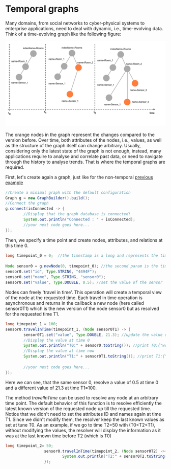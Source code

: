# Temporal graphs

Many domains, from social networks to cyber-physical systems to enterprise applications, need to deal with dynamic, i.e., time-evolving data. Think of a time-evolving graph like the following figure:

![temporal graph](temporal_graph.png)

The orange nodes in the graph represent the changes compared to the version before. Over time, both attributes of the nodes, i.e., values, as well as the structure of the graph itself can change arbitrary. Usually, considering only the latest state of the graph is not enough, instead, many applications require to analyse and correlate past data, or need to navigate through the history to analyse trends. That is where the temporal graphs are required.

First, let's create again a graph, just like for the non-temporal [previous example](minimal.md)

```java
//Create a minimal graph with the default configuration
Graph g = new GraphBuilder().build();
//Connect the graph
g.connect(isConnected -> {
		//Display that the graph database is connected!
		System.out.println("Connected : " + isConnected);
		//your next code goes here...
});
```

Then, we specify a time point and create nodes, attributes, and relations at this time 0.

```java
long timepoint_0 = 0;  //the timestamp is a long and represents the time concept

Node sensor0 = g.newNode(0, timepoint_0); //the second param is the time
sensor0.set("id", Type.STRING, "4494F");
sensor0.set("name", Type.STRING, "sensor0");
sensor0.set("value", Type.DOUBLE, 0.5); //set the value of the sensor
```

Nodes can freely 'travel in time'. This operation will create a temporal view of the node at the requested time.
Each travel in time operation is asynchronous and returns in the callback a new node (here called sensor0T1) which is the new version of the node sensor0 but as resolved for the requested time T1.

```java
long timepoint_1 = 100;
sensor0.travelInTime(timepoint_1, (Node sensor0T1) -> {
		sensor0T1.set("value", Type.DOUBLE, 21.3); //update the value of the time now
		//Display the value at time 0
		System.out.println("T0:" + sensor0.toString()); //print T0:{"world":0,"time":0,"id":1,"id":"4494F","name":"sensor0","value":0.5}
		//Display the value at time now
		System.out.println("T1:" + sensor0T1.toString()); //print T1:{"world":0,"time":100,"id":1,"id":"4494F","name":"sensor0","value":21.3}

		//your next code goes here...
});
```

Here we can see, that the same sensor 0, resolve a value of 0.5 at time 0 and a different value of 21.3 at time T1=100.

The method *travelInTime* can be used to resolve any node at an arbitrary time point. The default behavior of this function is to resolve efficiently the latest known version of the requested node up till the requested time.
Notice that we didn't need to set the attributes ID and names again at time T1. Since we didn't modify them, the resolver keep the last known values as set at tune T0.
As an example, if we go to time T2=50 with (T0<T2<T1), without modifying the values, the resolver will display the information as it was at the last known time before T2 (which is T0)

```java
long timepoint_2= 50;
				 sensor0.travelInTime(timepoint_2, (Node sensor0T2) ->{
						 System.out.println("T2:" + sensor0T2.toString()); //prints T2:{"world":0,"time":50,"id":1,"id":"4494F","name":"sensor0","value":0.5}
				 });
```
